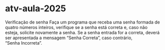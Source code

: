 # atv-aula-2025
Verificação de senha
Faça um programa que receba uma senha formada de quatro números inteiros, verifique se a senha está correta e, caso não esteja, solicite novamente a senha. Se a senha entrada for a correta, deverá ser apresentada a mensagem “Senha Correta”, caso contrário, “Senha Incorreta”.

